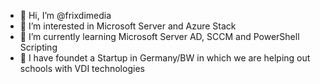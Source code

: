 - 👋 Hi, I’m @frixdimedia
- 👀 I’m interested in Microsoft Server and Azure Stack
- 🌱 I’m currently learning Microsoft Server AD, SCCM and PowerShell Scripting
- 💞️ I have foundet a Startup in Germany/BW in which we are helping out schools with VDI technologies
